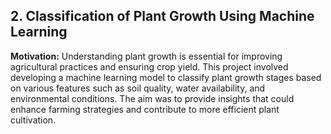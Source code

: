 ## 2. Classification of Plant Growth Using Machine Learning

**Motivation:** Understanding plant growth is essential for improving agricultural practices and ensuring crop yield. 
This project involved developing a machine learning model to classify plant growth stages based on various features such as 
soil quality, water availability, and environmental conditions. The aim was to provide insights that could enhance farming strategies 
and contribute to more efficient plant cultivation.

